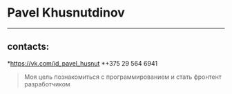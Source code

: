 # Pavel Khusnutdinov
---
## contacts:
*https://vk.com/id_pavel_husnut
*+375 29 564 6941
>Моя цель познакомиться с программированием и стать фронтент разработчиком